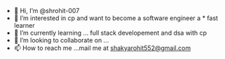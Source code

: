 - 👋 Hi, I’m @shrohit-007
- 👀 I’m interested in cp and want to become a software engineer a * fast learner 
- 🌱 I’m currently learning ... full stack developement and dsa with cp 
- 💞️ I’m looking to collaborate on ...
- 📫 How to reach me ...mail me at shakyarohit552@gmail.com

<!---
shrohit-007/shrohit-007 is a ✨ special ✨ repository because its `README.md` (this file) appears on your GitHub profile.
You can click the Preview link to take a look at your changes.
--->
